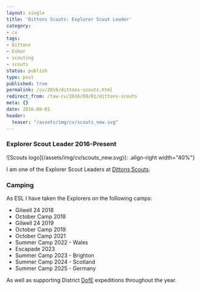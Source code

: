 ```yaml
---
layout: single
title: 'Dittons Scouts: Explorer Scout Leader'
category:
- cv
tags:
- Dittons
- Esher
- scouting
- scouts
status: publish
type: post
published: true
permalink: /cv/2016/dittons-scouts.html
redirect_from: /taw-cv/2016/09/01/dittons-scouts
meta: {}
date: 2016-09-01
header:
  teaser: "/assets/img/cv/scouts_new.svg"
---
```

<h3>Explorer Scout Leader 2016-Present</h3>
![Scouts logo](/assets/img/cv/scouts_new.svg){: .align-right width="40%"}
<p>I am one of the Explorer Scout Leaders at <a target="_blank" href="https://dittonsscouts.com/">Dittons Scouts</a>.</p>
<h3>Camping</h3>
<p>As ESL I have taken the Explorers on the following camps:</p>
<ul>
  <li>Gilwell 24 2018</li>
  <li>October Camp 2018</li>
  <li>Gilwell 24 2019</li>
  <li>October Camp 2019</li>
  <li>October Camp 2021</li>
  <li>Summer Camp 2022 - Wales</li>
  <li>Escapade 2023 </li>
  <li>Summer Camp 2023 - Brighton</li>
  <li>Summer Camp 2024 - Scotland</li>
  <li>Summer Camp 2025 - Germany</li>
</ul>

As well as supporting District [DofE](https://www.dofe.org/) expeditions throughout the year. 